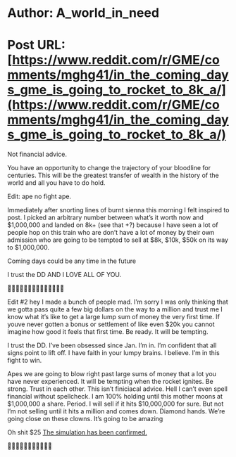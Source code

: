 # Author: A_world_in_need
# Post URL: [https://www.reddit.com/r/GME/comments/mghg41/in_the_coming_days_gme_is_going_to_rocket_to_8k_a/](https://www.reddit.com/r/GME/comments/mghg41/in_the_coming_days_gme_is_going_to_rocket_to_8k_a/)


Not financial advice. 

You have an opportunity to change the trajectory of your bloodline for centuries. This will be the greatest transfer of wealth in the history of the world and all you have to do hold.  

Edit: ape no fight ape. 

Immediately after snorting lines of burnt sienna this morning I felt inspired to post.  I picked an arbitrary number between what’s it worth now and $1,000,000 and landed on 8k+ (see that +?) because I have seen a lot of people hop on this train who are don’t have a lot of money by their own admission who are going to be tempted to sell at $8k, $10k, $50k on its way to $1,000,000.  

Coming days could be any time in the future

I trust the DD AND I LOVE ALL OF YOU. 

💎👋🦍🦍🦍🚀🚀🚀🚀🚀🚀🚀🚀🚀

Edit #2 hey I made a bunch of people mad. I’m sorry I was only thinking that we gotta pass quite a few big dollars on the way to a million and trust me I know what it’s like to get a large lump sum of money the very first time. If youve never gotten a bonus or settlement of like even $20k you cannot imagine how good it feels that first time. Be ready. It will be tempting. 

I trust the DD. I’ve been obsessed since Jan. I’m in. I’m confident that all signs point to lift off. I have faith in your lumpy brains. I believe. I’m in this fight to win. 

Apes we are going to blow right past large sums of money that a lot you have never experienced. It will be tempting when the rocket ignites. Be strong.  Trust in each other. This isn’t finiciacal advice. Hell I can’t even spell financial without spellcheck. I am 100% holding until this mother moons at $1,000,000 a share. Period. I will sell if it hits $10,000,000 for sure. But not I’m not selling until it hits a million and comes down. Diamond hands. We’re going close on these clowns.  It’s going to be amazing 

Oh shit $25 [The simulation has been confirmed. ](https://www.reddit.com/r/GME/comments/mgryec/true_value_of_a_gme_share_update_25m_per_share/?utm_source=share&utm_medium=ios_app&utm_name=iossmf) 

💎👋👋🦍🦍🦍🦍🚀🚀🚀🚀